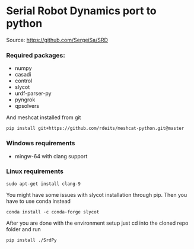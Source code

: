 # Serial Robot Dynamics port to python
Source: https://github.com/SergeiSa/SRD

### Required packages:
+ numpy
+ casadi
+ control
+ slycot 
+ urdf-parser-py
+ pyngrok
+ qpsolvers

And meshcat installed from git
```
pip install git+https://github.com/rdeits/meshcat-python.git@master
```
### Windows requirements
+ mingw-64 with clang support

### Linux requirements
```
sudo apt-get install clang-9
```



You might have some issues with slycot installation through pip. Then you have to use conda instead
```
conda install -c conda-forge slycot
```

After you are done with the environment setup just cd into the cloned repo folder and run
```
pip install ./SrdPy
```

